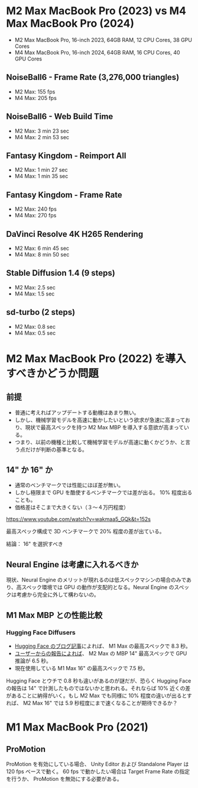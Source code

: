 # M2 Max MacBook Pro (2023) vs M4 Max MacBook Pro (2024)

- M2 Max MacBook Pro, 16-inch 2023, 64GB RAM, 12 CPU Cores, 38 GPU Cores
- M4 Max MacBook Pro, 16-inch 2024, 64GB RAM, 16 CPU Cores, 40 GPU Cores

## NoiseBall6 - Frame Rate (3,276,000 triangles)

- M2 Max: 155 fps
- M4 Max: 205 fps

## NoiseBall6 - Web Build Time

- M2 Max: 3 min 23 sec
- M4 Max: 2 min 53 sec

## Fantasy Kingdom - Reimport All

- M2 Max: 1 min 27 sec
- M4 Max: 1 min 35 sec

## Fantasy Kingdom - Frame Rate

- M2 Max: 240 fps
- M4 Max: 270 fps

## DaVinci Resolve 4K H265 Rendering

- M2 Max: 6 min 45 sec
- M4 Max: 8 min 50 sec

## Stable Diffusion 1.4 (9 steps)

- M2 Max: 2.5 sec
- M4 Max: 1.5 sec

## sd-turbo (2 steps)

- M2 Max: 0.8 sec
- M4 Max: 0.5 sec

# M2 Max MacBook Pro (2022) を導入すべきかどうか問題

## 前提

- 普通に考えればアップデートする動機はあまり無い。
- しかし、機械学習モデルを高速に動かしたいという欲求が急速に高まっており、現状で最高スペックを持つ M2 Max MBP を導入する意欲が高まっている。
- つまり、以前の機種と比較して機械学習モデルが高速に動くかどうか、と言う点だけが判断の基準となる。

## 14" か 16" か

- 通常のベンチマークでは性能にほぼ差が無い。
- しかし極限まで GPU を酷使するベンチマークでは差が出る。 10% 程度出ることも。
- 価格差はそこまで大きくない（３〜４万円程度）

https://www.youtube.com/watch?v=wakmaa5_GQk&t=152s

最高スペック構成で 3D ベンチマークで 20% 程度の差が出ている。

結論： 16" を選択すべき

## Neural Engine は考慮に入れるべきか

現状、Neural Engine のメリットが現れるのは低スペックマシンの場合のみであり、高スペック環境では GPU の動作が支配的となる。Neural Engine のスペックは考慮から完全に外して構わないの。

## M1 Max MBP との性能比較

### Hugging Face Diffusers

- [Hugging Face のブログ記事](https://huggingface.co/blog/fast-mac-diffusers)によれば、 M1 Max の最高スペックで 8.3 秒。
- [ユーザーからの報告によれば](https://github.com/huggingface/swift-coreml-diffusers/issues/31)、 M2 Max の MBP 14" 最高スペックで GPU 推論が 6.5 秒。
- 現在使用している M1 Max 16" の最高スペックで 7.5 秒。

Hugging Face とウチで 0.8 秒も違いがあるのが謎だが、恐らく Hugging Face の報告は 14" で計測したものではないかと思われる。それならば 10% 近くの差があることに納得がいく。もし M2 Max でも同様に 10% 程度の違いが出るとすれば、 M2 Max 16" では 5.9 秒程度にまで速くなることが期待できるか？

# M1 Max MacBook Pro (2021)

## ProMotion

ProMotion を有効にしている場合、 Unity Editor および Standalone Player は 120 fps ベースで動く。 60 fps で動かしたい場合は Target Frame Rate の指定を行うか、 ProMotion を無効にする必要がある。
